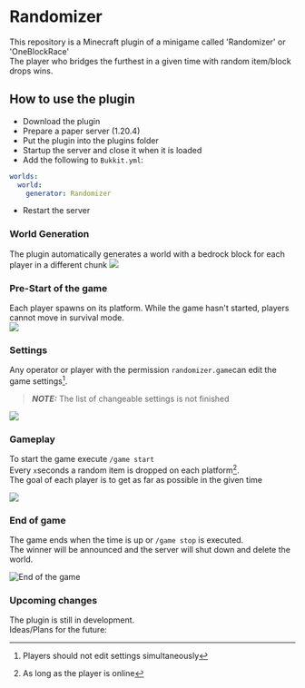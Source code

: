 # Randomizer
This repository is a Minecraft plugin of a minigame called 'Randomizer' or 'OneBlockRace' <br>
The player who bridges the furthest in a given time with random item/block drops wins.

## How to use the plugin
- Download the plugin
- Prepare a paper server (1.20.4)
- Put the plugin into the plugins folder
- Startup the server and close it when it is loaded
- Add the following to ``Bukkit.yml``:
````yaml
worlds:
  world:
    generator: Randomizer
````
- Restart the server

### World Generation
The plugin automatically generates a world with a bedrock block for each player in a different chunk
<img src="https://github.com/GameduJS/Randomizer/assets/64703035/5956ea07-a12b-4e9a-8b56-eda0f07d563e">

### Pre-Start of the game
Each player spawns on its platform. While the game hasn't started, players cannot move in survival mode. <br>
<img src="https://github.com/GameduJS/Randomizer/assets/64703035/eff38b7c-868f-49b7-9edb-d5113615fe38">

### Settings
Any operator or player with the permission ``randomizer.game``can edit the game settings[^1]. <br>
> **_NOTE:_** The list  of changeable settings is not finished

[^1]: Players should not edit settings simultaneously

<img src="https://github.com/GameduJS/Randomizer/assets/64703035/ea50109a-0400-464d-b917-43791e52a240">

### Gameplay
To start the game execute ``/game start`` <br>
Every ``x``seconds a random item is dropped on each platform[^2]. <br>
The goal of each player is to get as far as possible in the given time

[^2]: As long as the player is online

<img src="https://github.com/GameduJS/Randomizer/assets/64703035/38fd2fa7-b02a-4a3d-9c68-35e2c971df46">


### End of game
The game ends when the time is up or ```/game stop``` is executed. <br>
The winner will be announced and the server will shut down and delete the world.

<img src="https://github.com/GameduJS/Randomizer/assets/64703035/13840174-978b-4fde-a271-d59d24c90db2" alt="End of the game">


### Upcoming changes
The plugin is still in development. <br>
Ideas/Plans for the future:

>
